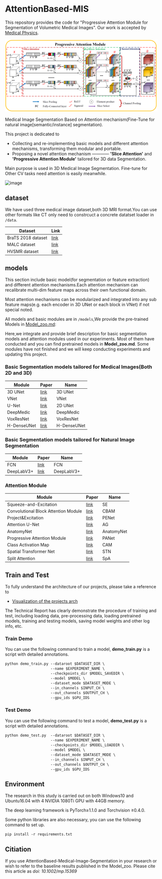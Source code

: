 # AttentionBased-MIS
This repository provides the code for "Progressive Attention Module for Segmentation of Volumetric Medical Images". 
Our work is accepted by [Medical Physics][paper_link].

[paper_link]: https://aapm.onlinelibrary.wiley.com/doi/10.1002/mp.15369

![PAM](./sources/PAM.png)

Medical Image Segmentation Based on Attention mechanism(Fine-Tune for natural image[semantic/instance] segmentation).

This project is dedicated to 
- Collecting and re-implementing basic models and different attention mechanisms, transforming them modular and portable.
- Proposing  a novel attention mechanism ———— **'Slice Attention'** and **'Progressive Attention Module'** tailored for 3D data Segmentation.

Main purpose is used in 3D Medical Image Segmentation. Fine-tune for Other CV tasks need attention is easily meanwhile.

![image](https://github.com/Puzzled-Hui/AttentionBasedMIS/blob/master/sources/BraTSSegmentation.gif)

## dataset
We have used three medical image dataset,both 3D MRI format.You can use other formats like CT only need to constrcuct a concrete datatset loader
in `/data`.

| Dataset | Link |
| ------------- | ------------- |
|BraTS 2018 dataset | [link](https://www.med.upenn.edu/sbia/brats2018/data.html)|
|MALC    dataset| [link](http://www.neuromorphometrics.com/2012_MICCAI_Challenge_Data.html)|
|HVSMR   dataset| [link](http://segchd.csail.mit.edu/)|


## models
This section include basic model(for segmentation or feature extraction) and different attention mechanisms.Each attention mechanism 
can recalibrate multi-dim feature maps across their own functional domain.

Most attention mechanisms can be modularized and integrated into any sub feature maps(e.g. each encoder in 3D UNet or each block in VNet) 
if not special noted.

All models and basic modules are in `/models`,We provide the pre-trained Models in [Model_zoo.md](https://github.com/Puzzled-Hui/AttentionBasedMIS/blob/master/Model_zoo.md):

Here,we integrate and provide brief description for basic segmentation models and attention modules used in our experiments. 
Most of them have conducted and you can find pretrained models in **Model_zoo.md**. 
Some modules have not finished and we will keep conducting experiments and updating this project.

### Basic Segmentation models tailored for Medical Images(Both 2D and 3D)

| Module | Paper | Name |
| ------------- | ------------- | ------------- | 
| 3D UNet | [link](https://arxiv.org/pdf/1606.06650.pdf) | 3D UNet |
| VNet | [link](https://arxiv.org/pdf/1606.04797.pdf) | VNet |
| U-Net | [link](https://arxiv.org/pdf/1505.04597.pdf) | 2D UNet |
| DeepMedic | [link](https://www.sciencedirect.com/science/article/pii/S1361841516301839) | DeepMedic |
| VoxResNet | [link](https://arxiv.org/pdf/1608.05895.pdf) | VoxResNet |
| H-DenseUNet | [link](https://arxiv.org/pdf/1709.07330.pdf) | H-DenseUNet |

### Basic Segmentation models tailored for Natural Image Segmentation

| Module | Paper | Name |
| ------------- | ------------- | ------------- | 
| FCN | [link](https://arxiv.org/pdf/1411.4038.pdf) | FCN |
| DeepLabV3+ | [link](https://arxiv.org/pdf/1802.02611.pdf) | DeepLabV3+ |


### Attention Module

| Module | Paper | Name |
| ------------- | ------------- | ------------- | 
| Squeeze-and-Excitation | [link](http://www.robots.ox.ac.uk:5000/~vgg/publications/2018/Hu18/hu18.pdf) | SE |
| Convolutional Block Attention Module | [link](https://eccv2018.org/openaccess/content_ECCV_2018/papers/Sanghyun_Woo_Convolutional_Block_Attention_ECCV_2018_paper.pdf) | CBAM |
| Project&Excitation | [link](https://arxiv.org/pdf/1906.04649.pdf) | PENet |
| Attention U-Net | [link](https://arxiv.org/pdf/1804.03999.pdf) | AG |
| AnatomyNet | [link](https://arxiv.org/abs/1808.05238) | AnatomyNet |
| Progressive Attention Module | [link](https://aapm.onlinelibrary.wiley.com/doi/10.1002/mp.15369) | PANet |
| Class Activation Map | [link](http://cnnlocalization.csail.mit.edu/Zhou_Learning_Deep_Features_CVPR_2016_paper.pdf) | CAM |
| Spatial Transformer Net | [link](http://papers.nips.cc/paper/5854-spatial-transformer-networks.pdf) | STN |
| Split Attention | [link](https://arxiv.org/pdf/2004.08955.pdf) | SpA |


## Train and Test 

To fully understand the architecture of our projects, please take a reference to 
- [Visualization of the projects arch](https://github.com/Puzzled-Hui/AttentionBasedMIS/blob/master/sources/project%20arch.PNG)

The Technical Report has clearly demonstrate the procedure of training and test, including loading data, pre-processing data,
loading pretrained models,  training and testing models, saving model weights and other log info, etc.

### Train Demo
You can use the following command to train a model, **demo_train.py** is a script with detailed annotations.

```
python demo_train.py --dataroot $DATASET_DIR \
                     --name $EXPERIMENT_NAME \
                     --checkpoints_dir $MODEL_SAVEDIR \
                     --model $MODEL \
                     --dataset_mode $DATASET_MODE \
                     --in_channels $INPUT_CH \
                     --out_channels $OUTPUT_CH \
                     --gpu_ids $GPU_IDS
```

### Test Demo
You can use the following command to test a model, **demo_test.py** is a script with detailed annotations.

```
python demo_test.py  --dataroot $DATASET_DIR \
                     --name $EXPERIMENT_NAME \
                     --checkpoints_dir $MODEL_LOADDIR \
                     --model $MODEL \
                     --dataset_mode $DATASET_MODE \
                     --in_channels $INPUT_CH \
                     --out_channels $OUTPUT_CH \
                     --gpu_ids $GPU_IDS
```

## Environment
The research in this study is carried out on both Windows10 and Ubuntu16.04 with 4 NVIDIA 1080Ti GPU with 44GB memory.

The deep learning framework is PyTorch≥1.1.0 and Torchvision ≥0.4.0.

Some python libraries are also necessary, you can use the following command to set up.

```
pip install -r requirements.txt
```


## Citiation
If you use AttentionBased-Medical-Image-Segmentation in your research or wish to refer to the baseline results published in the Model_zoo.
Please cite this article as *doi: 10.1002/mp.15369*
